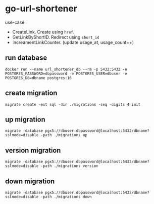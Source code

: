 # go-url-shortener

use-case

- CreateLink. Create using `href`.
- GetLinkByShortID. Redirect using `short_id`
- IncreamentLinkCounter. (update usage_at, usage_count++)


## run database

`docker run --name url_shortener_db --rm -p 5432:5432 -e POSTGRES_PASSWORD=dbpassword -e POSTGRES_USER=dbuser -e POSTGRES_DB=dbname postgres:16`

## create migration

`migrate create -ext sql -dir ./migrations -seq -digits 4 init`

## up migration

`migrate -database pgx5://dbuser:dbpassword@localhost:5432/dbname?sslmode=disable -path ./migrations up`

## version migration

`migrate -database pgx5://dbuser:dbpassword@localhost:5432/dbname?sslmode=disable -path ./migrations version`

## down migration

`migrate -database pgx5://dbuser:dbpassword@localhost:5432/dbname?sslmode=disable -path ./migrations down`
